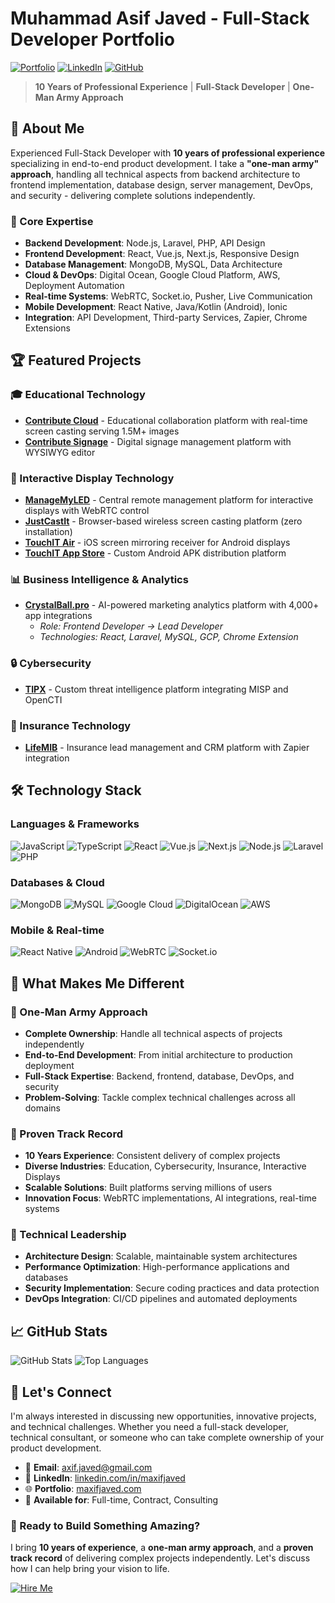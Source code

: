 # Muhammad Asif Javed - Full-Stack Developer Portfolio

[![Portfolio](https://img.shields.io/badge/Portfolio-Live-blue?style=for-the-badge)](https://maxifjaved.com)
[![LinkedIn](https://img.shields.io/badge/LinkedIn-Connect-blue?style=for-the-badge&logo=linkedin)](https://linkedin.com/in/maxifjaved)
[![GitHub](https://img.shields.io/badge/GitHub-Follow-black?style=for-the-badge&logo=github)](https://github.com/maxifjaved)

> **10 Years of Professional Experience** | **Full-Stack Developer** | **One-Man Army Approach**

## 🚀 About Me

Experienced Full-Stack Developer with **10 years of professional experience** specializing in end-to-end product development. I take a **"one-man army" approach**, handling all technical aspects from backend architecture to frontend implementation, database design, server management, DevOps, and security - delivering complete solutions independently.

### 💼 Core Expertise
- **Backend Development**: Node.js, Laravel, PHP, API Design
- **Frontend Development**: React, Vue.js, Next.js, Responsive Design
- **Database Management**: MongoDB, MySQL, Data Architecture
- **Cloud & DevOps**: Digital Ocean, Google Cloud Platform, AWS, Deployment Automation
- **Real-time Systems**: WebRTC, Socket.io, Pusher, Live Communication
- **Mobile Development**: React Native, Java/Kotlin (Android), Ionic
- **Integration**: API Development, Third-party Services, Zapier, Chrome Extensions

## 🏆 Featured Projects

### 🎓 Educational Technology
- **[Contribute Cloud](./src/content/projects/contribute-cloud.md)** - Educational collaboration platform with real-time screen casting serving 1.5M+ images
- **[Contribute Signage](./src/content/projects/contribute-signage.md)** - Digital signage management platform with WYSIWYG editor

### 📱 Interactive Display Technology
- **[ManageMyLED](https://managemyled.com/)** - Central remote management platform for interactive displays with WebRTC control
- **[JustCastIt](https://justcastit.com/)** - Browser-based wireless screen casting platform (zero installation)
- **[TouchIT Air](./src/content/projects/touchit-air.md)** - iOS screen mirroring receiver for Android displays
- **[TouchIT App Store](./src/content/projects/touchit-app-store.md)** - Custom Android APK distribution platform

### 📊 Business Intelligence & Analytics
- **[CrystalBall.pro](https://crystalball.pro/)** - AI-powered marketing analytics platform with 4,000+ app integrations
  - *Role: Frontend Developer → Lead Developer*
  - *Technologies: React, Laravel, MySQL, GCP, Chrome Extension*

### 🔒 Cybersecurity
- **[TIPX](./src/content/projects/tipx-threat-intelligence.md)** - Custom threat intelligence platform integrating MISP and OpenCTI

### 💼 Insurance Technology
- **[LifeMIB](./src/content/projects/lifemib-insurance-platform.md)** - Insurance lead management and CRM platform with Zapier integration

## 🛠️ Technology Stack

### Languages & Frameworks
![JavaScript](https://img.shields.io/badge/JavaScript-F7DF1E?style=flat-square&logo=javascript&logoColor=black)
![TypeScript](https://img.shields.io/badge/TypeScript-3178C6?style=flat-square&logo=typescript&logoColor=white)
![React](https://img.shields.io/badge/React-61DAFB?style=flat-square&logo=react&logoColor=black)
![Vue.js](https://img.shields.io/badge/Vue.js-4FC08D?style=flat-square&logo=vue.js&logoColor=white)
![Next.js](https://img.shields.io/badge/Next.js-000000?style=flat-square&logo=next.js&logoColor=white)
![Node.js](https://img.shields.io/badge/Node.js-339933?style=flat-square&logo=node.js&logoColor=white)
![Laravel](https://img.shields.io/badge/Laravel-FF2D20?style=flat-square&logo=laravel&logoColor=white)
![PHP](https://img.shields.io/badge/PHP-777BB4?style=flat-square&logo=php&logoColor=white)

### Databases & Cloud
![MongoDB](https://img.shields.io/badge/MongoDB-47A248?style=flat-square&logo=mongodb&logoColor=white)
![MySQL](https://img.shields.io/badge/MySQL-4479A1?style=flat-square&logo=mysql&logoColor=white)
![Google Cloud](https://img.shields.io/badge/Google_Cloud-4285F4?style=flat-square&logo=google-cloud&logoColor=white)
![DigitalOcean](https://img.shields.io/badge/DigitalOcean-0080FF?style=flat-square&logo=digitalocean&logoColor=white)
![AWS](https://img.shields.io/badge/AWS-232F3E?style=flat-square&logo=amazon-aws&logoColor=white)

### Mobile & Real-time
![React Native](https://img.shields.io/badge/React_Native-61DAFB?style=flat-square&logo=react&logoColor=black)
![Android](https://img.shields.io/badge/Android-3DDC84?style=flat-square&logo=android&logoColor=white)
![WebRTC](https://img.shields.io/badge/WebRTC-333333?style=flat-square&logo=webrtc&logoColor=white)
![Socket.io](https://img.shields.io/badge/Socket.io-010101?style=flat-square&logo=socket.io&logoColor=white)

## 🌟 What Makes Me Different

### 🎯 One-Man Army Approach
- **Complete Ownership**: Handle all technical aspects of projects independently
- **End-to-End Development**: From initial architecture to production deployment
- **Full-Stack Expertise**: Backend, frontend, database, DevOps, and security
- **Problem-Solving**: Tackle complex technical challenges across all domains

### 🚀 Proven Track Record
- **10 Years Experience**: Consistent delivery of complex projects
- **Diverse Industries**: Education, Cybersecurity, Insurance, Interactive Displays
- **Scalable Solutions**: Built platforms serving millions of users
- **Innovation Focus**: WebRTC implementations, AI integrations, real-time systems

### 🔧 Technical Leadership
- **Architecture Design**: Scalable, maintainable system architectures
- **Performance Optimization**: High-performance applications and databases
- **Security Implementation**: Secure coding practices and data protection
- **DevOps Integration**: CI/CD pipelines and automated deployments

## 📈 GitHub Stats

![GitHub Stats](https://github-readme-stats.vercel.app/api?username=maxifjaved&show_icons=true&theme=dark&count_private=true)
![Top Languages](https://github-readme-stats.vercel.app/api/top-langs/?username=maxifjaved&layout=compact&theme=dark)

## 💬 Let's Connect

I'm always interested in discussing new opportunities, innovative projects, and technical challenges. Whether you need a full-stack developer, technical consultant, or someone who can take complete ownership of your product development.

- 📧 **Email**: [axif.javed@gmail.com](mailto:axif.javed@gmail.com)
- 💼 **LinkedIn**: [linkedin.com/in/maxifjaved](https://linkedin.com/in/maxifjaved)
- 🌐 **Portfolio**: [maxifjaved.com](https://maxifjaved.com)
- 📱 **Available for**: Full-time, Contract, Consulting


### 🎯 Ready to Build Something Amazing?

I bring **10 years of experience**, a **one-man army approach**, and a **proven track record** of delivering complex projects independently. Let's discuss how I can help bring your vision to life.

[![Hire Me](https://img.shields.io/badge/Hire_Me-Available-green?style=for-the-badge)](mailto:axif.javed@gmail.com)